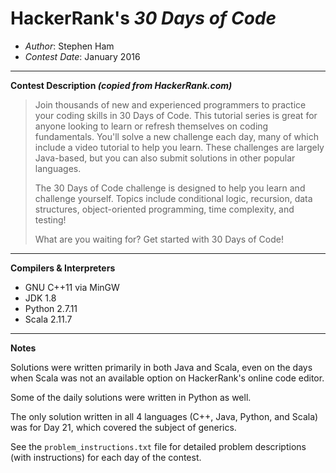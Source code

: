 # HackerRank's *30 Days of Code* #

- *Author*:				Stephen Ham
- *Contest Date*: 		January 2016

------------------
**Contest Description *(copied from HackerRank.com)***

> Join thousands of new and experienced programmers to practice your coding skills in 30 Days of Code. This tutorial series is great for anyone looking to learn or refresh themselves on coding fundamentals. You'll solve a new challenge each day, many of which include a video tutorial to help you learn. These challenges are largely Java-based, but you can also submit solutions in other popular languages.
> 
> The 30 Days of Code challenge is designed to help you learn and challenge yourself. Topics include conditional logic, recursion, data structures, object-oriented programming, time complexity, and testing!
> 
> What are you waiting for? Get started with 30 Days of Code!

------------------------------------------
**Compilers & Interpreters**

- GNU C++11 via MinGW
- JDK 1.8
- Python 2.7.11
- Scala 2.11.7

------------------------------------------
**Notes**

Solutions were written primarily in both Java and Scala, even on the days when Scala was not an available option on HackerRank's online code editor.

Some of the daily solutions were written in Python as well.

The only solution written in all 4 languages (C++, Java, Python, and Scala) was for Day 21, which covered the subject of generics.

See the `problem_instructions.txt` file for detailed problem descriptions (with instructions) for each day of the contest. 